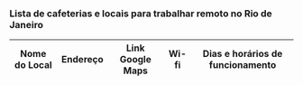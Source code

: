 ### Lista de cafeterias e locais para trabalhar remoto no Rio de Janeiro

| Nome do Local | Endereço | Link Google Maps | Wi-fi | Dias e horários de funcionamento |
| :-----------: | :------: | :--------------: | :---: | :------------------------------: |
